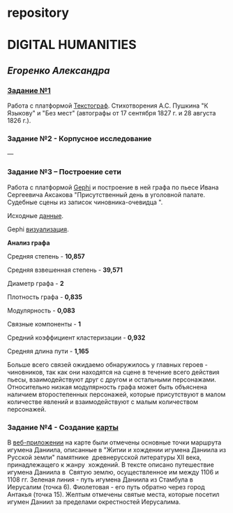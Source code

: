 # repository
# DIGITAL HUMANITIES
## *Егоренко Александра*
### [Задание №1](https://github.com/sashasashasashasasha/repository/blob/master/Пушкин%20А_С_%20К%20Языкову_%20Поэт%20и%20толпа-1.xml)
Работа с платформой [Текстограф](http://textograf.ru/).
Стихотворения А.С. Пушкина "К Языкову" и "Без мест" (автографы от 17 сентября 1827 г. и 28 августа 1826 г.).
### Задание №2 - Корпусное исследование
––
### Задание №3 – Построение сети 
Работа с платформой [Gephi](https://gephi.org) и построение в ней графа по пьесе Ивана Сергеевича Аксакова "Присутственный день в уголовной палате. Судебные сцены из записок чиновника-очевидца ".

Исходные [данные](https://github.com/sashasashasashasasha/repository/blob/master/Aksakov.csv).

Gephi [визуализация](https://github.com/sashasashasashasasha/repository/blob/master/Aksakov.png).

**Анализ графа**

Средняя степень - **10,857**

Средняя взвешенная степень - **39,571**

Диаметр графа - **2**

Плотность графа - **0,835**

Модулярность - **0,083**

Связные компоненты - **1**

Средний коэффициент кластеризации - **0,932**

Средняя длина пути - **1,165**

Больше всего связей ожидаемо обнаружилось у главных героев - чиновников, так как они находятся на сцене в течение всего действия пьесы, взаимодействуют друг с другом и остальными персонажами. Относительно низкая модулярность графа может быть объяснена наличием второстепенных персонажей, которые присутствуют в малом количестве явлений и взаимодействуют с малым количеством персонажей.

### Задание №4 - Создание [карты](https://github.com/sashasashasashasasha/repository/blob/master/%20map.geojson)
В [веб-приложении](http://geojson.io/) на карте были отмечены основные точки маршрута игумена Даниила, описанные в "Житии и хождении игумена Даниила из Русской земли" памятнике  древнерусской литературы XII века, принадлежащего к жанру  хождений. В тексте описано путешествие игумена Даниила в  Святую землю, осуществленное им между 1106 и 1108 гг.
Зеленая линия - путь игумена Даниила из Стамбула в Иерусалим (точка 6). Фиолетовая - его путь обратно через город Антакья (точка 15). Желтым отмечены святые места, которые посетил игумен Даниил за пределами окрестностей Иерусалима.

